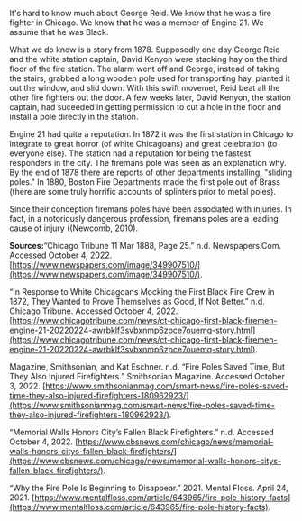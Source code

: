 
It's hard to know much about George Reid. We know that he was a fire fighter in Chicago. We know that he was a member of Engine 21. We assume that he was Black.

What we do know is a story from 1878. Supposedly one day George Reid and the white station captain, David Kenyon were stacking hay on the third floor of the fire station. The alarm went off and George, instead of taking the stairs, grabbed a long wooden pole used for transporting hay, planted it out the window, and slid down. With this swift movemet, Reid beat all the other fire fighters out the door. A few weeks later, David Kenyon, the station captain, had suceeded in getting permission to cut a hole in the floor and install a pole directly in the station. 

Engine 21 had quite a reputation. In 1872 it was the first station in Chicago to integrate to great horror (of white Chicagoans) and great celebration (to everyone else). The station had a reputation for being the fastest responders in the city. The firemans pole was seen as an explanation why. By the end of 1878 there are reports of other departments installing, "sliding poles." In 1880, Boston Fire Departments made the first pole out of Brass (there are some truly horrific accounts of splinters prior to metal poles). 

Since their conception firemans poles have been associated with injuries. In fact, in a notoriously dangerous profession, firemans poles are a leading cause of injury ((Newcomb, 2010). 


**Sources:**“Chicago Tribune 11 Mar 1888, Page 25.” n.d. Newspapers.Com. Accessed October 4, 2022. [https://www.newspapers.com/image/349907510/](https://www.newspapers.com/image/349907510/).

“In Response to White Chicagoans Mocking the First Black Fire Crew in 1872, They Wanted to Prove Themselves as Good, If Not Better.” n.d. Chicago Tribune. Accessed October 4, 2022. [https://www.chicagotribune.com/news/ct-chicago-first-black-firemen-engine-21-20220224-awrbklf3svbxnmp6zpce7ouemq-story.html](https://www.chicagotribune.com/news/ct-chicago-first-black-firemen-engine-21-20220224-awrbklf3svbxnmp6zpce7ouemq-story.html).

Magazine, Smithsonian, and Kat Eschner. n.d. “Fire Poles Saved Time, But They Also Injured Firefighters.” Smithsonian Magazine. Accessed October 3, 2022. [https://www.smithsonianmag.com/smart-news/fire-poles-saved-time-they-also-injured-firefighters-180962923/](https://www.smithsonianmag.com/smart-news/fire-poles-saved-time-they-also-injured-firefighters-180962923/).

“Memorial Walls Honors City’s Fallen Black Firefighters.” n.d. Accessed October 4, 2022. [https://www.cbsnews.com/chicago/news/memorial-walls-honors-citys-fallen-black-firefighters/](https://www.cbsnews.com/chicago/news/memorial-walls-honors-citys-fallen-black-firefighters/).

“Why the Fire Pole Is Beginning to Disappear.” 2021. Mental Floss. April 24, 2021. [https://www.mentalfloss.com/article/643965/fire-pole-history-facts](https://www.mentalfloss.com/article/643965/fire-pole-history-facts).

